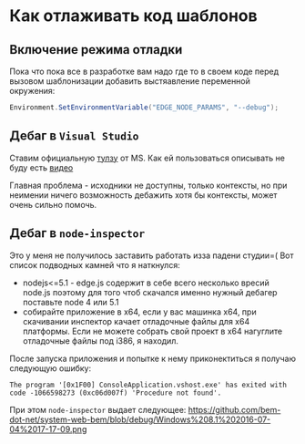 Как отлаживать код шаблонов
===========================

## Включение режима отладки
Пока что пока все в разработке вам надо где то в своем коде перед вызовом шаблонизации добавить выстяавление переменной окружения:
```csharp
Environment.SetEnvironmentVariable("EDGE_NODE_PARAMS", "--debug");
```

## Дебаг в `Visual Studio`
Cтавим официальную [тулзу](https://github.com/Microsoft/nodejstools#readme) от MS.
Как ей пользоваться описывать не буду есть [видео](https://channel9.msdn.com/events/Visual-Studio/Connect-event-2015/801)

Главная проблема - исходники не доступны, только контексты, но при неимении ничего возможность дебажить хотя бы контексты, может очень сильно помочь.

## Дебаг в `node-inspector`
Это у меня не получилось заставить работать изза падени студии=(
Вот список подводных камней что я наткнулся:
 - nodejs<=5.1 - edge.js содержит в себе всего несколько вресий node.js поэтому для того чтоб скачался именно нужный дебагер поставьте node 4 или 5.1
 - собирайте приложение в x64, если у вас машинка x64, при скачивании инспектор качает отладочные файлы для x64 платформы. Если не можете собрать свой проект в x64 нагуглите отладочные файлы под i386, я находил.
 
 После запуска приложения и попытке к нему приконектиться я получаю следующую ошибку:
 ```
 The program '[0x1F00] ConsoleApplication.vshost.exe' has exited with code -1066598273 (0xc06d007f) 'Procedure not found'.
 ```
 
 При этом `node-inspector` выдает следующее:
 https://github.com/bem-dot-net/system-web-bem/blob/debug/Windows%208.1%202016-07-04%2017-17-09.png
